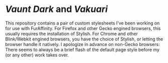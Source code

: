*Vaunt Dark* and *Vakuari*
=================

This repository contains a pair of custom stylesheets I've been working on for use with FurAffinity.
For Firefox and other Gecko engined browsers, this usually requires the installation of Stylish.
For Chrome and other Blink/Webkit engined browsers, you have the choice of Stylish, 
or letting the browser handle it natively.
I apologize in advance on non-Gecko browsers: 
There seems to always be a brief flash of the default page style before my (or any other) work takes over.
